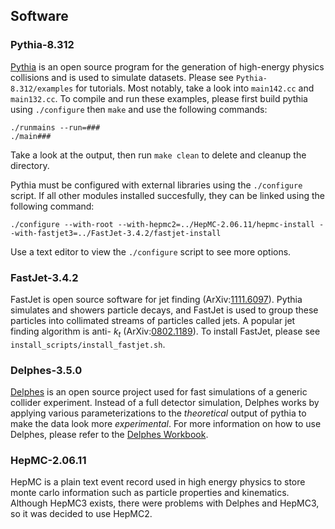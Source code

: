 ## Software

### Pythia-8.312
[Pythia](https://pythia.org/) is an open source program for the generation of high-energy physics collisions and is used to simulate datasets. Please see `Pythia-8.312/examples` for tutorials. Most notably, take a look into `main142.cc` and `main132.cc`. To compile and run these examples, please first build pythia using `./configure` then `make` and use the following commands:
```
./runmains --run=###
./main###
```
Take a look at the output, then run `make clean` to delete and cleanup the directory.

Pythia must be configured with external libraries using the `./configure` script. If all other modules installed succesfully, they can be linked using the following command:
```
./configure --with-root --with-hepmc2=../HepMC-2.06.11/hepmc-install --with-fastjet3=../FastJet-3.4.2/fastjet-install
```
Use a text editor to view the `./configure` script to see more options.

### FastJet-3.4.2
FastJet is open source software for jet finding (ArXiv:[1111.6097](https://arxiv.org/abs/1111.6097)). Pythia simulates and showers particle decays, and FastJet is used to group these particles into collimated streams of particles called jets. A popular jet finding algorithm is anti- $k_t$ (ArXiv:[0802.1189](https://arxiv.org/abs/0802.1189)). To install FastJet, please see `install_scripts/install_fastjet.sh`.

### Delphes-3.5.0
[Delphes](https://cp3.irmp.ucl.ac.be/projects/delphes) is an open source project used for fast simulations of a generic collider experiment. Instead of a full detector simulation, Delphes works by applying various parameterizations to the *theoretical* output of pythia to make the data look more *experimental*. For more information on how to use Delphes, please refer to the [Delphes Workbook](https://cp3.irmp.ucl.ac.be/projects/delphes/wiki/WorkBook).

### HepMC-2.06.11
HepMC is a plain text event record used in high energy physics to store monte carlo information such as particle properties and kinematics. Although HepMC3 exists, there were problems with Delphes and HepMC3, so it was decided to use HepMC2.

